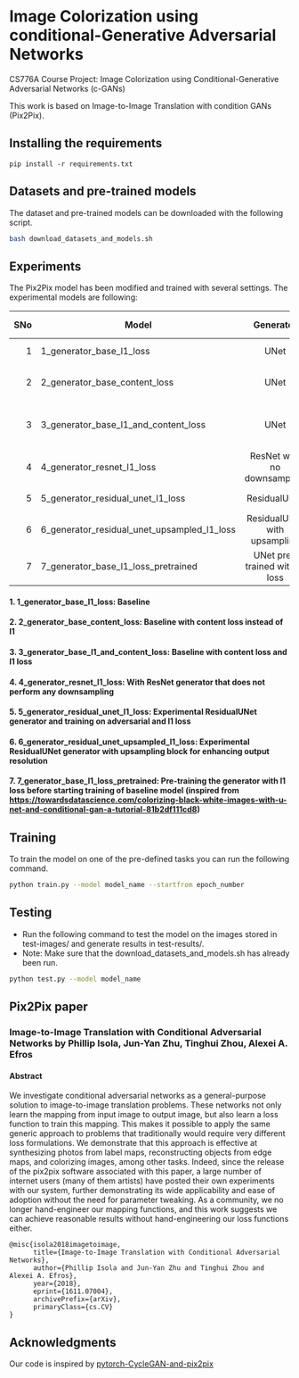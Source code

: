 # Image Colorization using conditional-Generative Adversarial Networks
 CS776A Course Project: Image Colorization using Conditional-Generative Adversarial Networks (c-GANs)

This work is based on Image-to-Image Translation with condition GANs (Pix2Pix).

## Installing the requirements
```
pip install -r requirements.txt
```

## Datasets and pre-trained models

The dataset and pre-trained models can be downloaded with the following script.
```bash
bash download_datasets_and_models.sh
```

## Experiments

The Pix2Pix model has been modified and trained with several settings. The experimental models are following:

| SNo | Model        | Generator           | Discriminator  | Loss Function |
| ---: | ------------- |:--------------:| -----:|-----:|
| 1 | 1_generator_base_l1_loss | UNet | PatchGAN | Adversarial + L1 |
| 2 | 2_generator_base_content_loss | UNet | PatchGAN | Adversarial + Content-Loss |
| 3 | 3_generator_base_l1_and_content_loss | UNet | PatchGAN | Adversarial + L1 & Content-Loss |
| 4 | 4_generator_resnet_l1_loss | ResNet with no downsampling | PatchGAN | Adversarial + L1 |
| 5 | 5_generator_residual_unet_l1_loss | ResidualUNet | PatchGAN | Adversarial + L1 |
| 6 | 6_generator_residual_unet_upsampled_l1_loss | ResidualUNet with upsampling | PatchGAN | Adversarial + L1 |
| 7 | 7_generator_base_l1_loss_pretrained | UNet pre-trained with l1 loss | PatchGAN | Adversarial + L1 |

#### 1. 1_generator_base_l1_loss: Baseline
#### 2. 2_generator_base_content_loss: Baseline with content loss instead of l1
#### 3. 3_generator_base_l1_and_content_loss: Baseline with content loss and l1 loss
#### 4. 4_generator_resnet_l1_loss: With ResNet generator that does not perform any downsampling
#### 5. 5_generator_residual_unet_l1_loss: Experimental ResidualUNet generator and training on adversarial and l1 loss
#### 6. 6_generator_residual_unet_upsampled_l1_loss: Experimental ResidualUNet generator with upsampling block for enhancing output resolution
#### 7. 7_generator_base_l1_loss_pretrained: Pre-training the generator with l1 loss before starting training of baseline model (inspired from  https://towardsdatascience.com/colorizing-black-white-images-with-u-net-and-conditional-gan-a-tutorial-81b2df111cd8)

## Training
To train the model on one of the pre-defined tasks you can run the following command.
```bash
python train.py --model model_name --startfrom epoch_number
```

## Testing
- Run the following command to test the model on the images stored in test-images/ and generate results in test-results/.
- Note: Make sure that the download_datasets_and_models.sh has already been run.
```bash
python test.py --model model_name
```

## Pix2Pix paper
### Image-to-Image Translation with Conditional Adversarial Networks by Phillip Isola, Jun-Yan Zhu, Tinghui Zhou, Alexei A. Efros

#### Abstract
We investigate conditional adversarial networks as a general-purpose solution to image-to-image translation problems. These networks not only learn the mapping from input image to output image, but also learn a loss function to train this mapping. This makes it possible to apply the same generic approach to problems that traditionally would require very different loss formulations. We demonstrate that this approach is effective at synthesizing photos from label maps, reconstructing objects from edge maps, and colorizing images, among other tasks. Indeed, since the release of the pix2pix software associated with this paper, a large number of internet users (many of them artists) have posted their own experiments with our system, further demonstrating its wide applicability and ease of adoption without the need for parameter tweaking. As a community, we no longer hand-engineer our mapping functions, and this work suggests we can achieve reasonable results without hand-engineering our loss functions either.
```
@misc{isola2018imagetoimage,
      title={Image-to-Image Translation with Conditional Adversarial Networks}, 
      author={Phillip Isola and Jun-Yan Zhu and Tinghui Zhou and Alexei A. Efros},
      year={2018},
      eprint={1611.07004},
      archivePrefix={arXiv},
      primaryClass={cs.CV}
}
```

## Acknowledgments
Our code is inspired by [pytorch-CycleGAN-and-pix2pix](https://github.com/junyanz/pytorch-CycleGAN-and-pix2pix)
